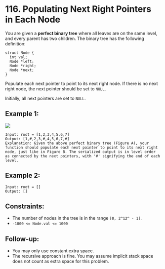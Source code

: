 ﻿# 116. Populating Next Right Pointers in Each Node

You are given a **perfect binary tree** where all leaves are on the same level, and every parent has two children. The binary tree has the following definition:

```
struct Node {
  int val;
  Node *left;
  Node *right;
  Node *next;
}
```

Populate each next pointer to point to its next right node. If there is no next right node, the next pointer should be set to `NULL`.

Initially, all next pointers are set to `NULL`.


## Example 1:

![](https://assets.leetcode.com/uploads/2019/02/14/116_sample.png)

```
Input: root = [1,2,3,4,5,6,7]
Output: [1,#,2,3,#,4,5,6,7,#]
Explanation: Given the above perfect binary tree (Figure A), your function should populate each next pointer to point to its next right node, just like in Figure B. The serialized output is in level order as connected by the next pointers, with '#' signifying the end of each level.
```

## Example 2:

```
Input: root = []
Output: []
```

## Constraints:

 - The number of nodes in the tree is in the range `[0, 2^12^ - 1]`.
 - `-1000 <= Node.val <= 1000`

## Follow-up:

 - You may only use constant extra space.
 - The recursive approach is fine. You may assume implicit stack space does not count as extra space for this problem.

